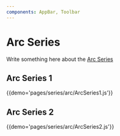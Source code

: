 ```yaml
---
components: AppBar, Toolbar
---
```


# Arc Series

Write something here about the [Arc  Series](https://material.io/guidelines/layout/structure.html#structure-app-bar)

## Arc Series 1

{{demo='pages/series/arc/ArcSeries1.js'}}

## Arc Series 2

{{demo='pages/series/arc/ArcSeries2.js'}}

